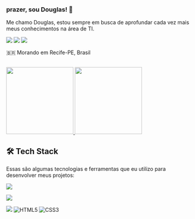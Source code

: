 ### prazer, sou Douglas! 👋

 Me chamo Douglas, estou sempre em busca de aprofundar cada vez mais meus conhecimentos na área de TI.
 
 
[![](https://camo.githubusercontent.com/bb14dfae5e125184ee97e55a8e8e227d72ac96bb53791a835ead9e0bfdf0b9df/68747470733a2f2f696d672e736869656c64732e696f2f62616467652f6c696e6b6564696e2d3030373742352e7376673f7374796c653d666f722d7468652d6261646765266c6f676f3d6c696e6b6564696e266c6f676f436f6c6f723d7768697465)](https://www.linkedin.com/in/douglas-henrique-de-assis-lima-12b162201/)  [![](https://camo.githubusercontent.com/cbc854f14dc085a924da2534104c794ca78d82e06e9c02629530d3cf28b944e7/68747470733a2f2f696d672e736869656c64732e696f2f62616467652f696e7374616772616d2d4534343035462e7376673f7374796c653d666f722d7468652d6261646765266c6f676f3d696e7374616772616d266c6f676f436f6c6f723d7768697465)](https://www.instagram.com/douglaashlimaa/?hl=pt-br)  [![](https://camo.githubusercontent.com/fb6d3697ea1b63b88f1a5c69c00d63da09b38c6247447b3ccaf7b8eedb407821/68747470733a2f2f696d672e736869656c64732e696f2f62616467652f65e280916d61696c2d4431343833362e7376673f7374796c653d666f722d7468652d6261646765266c6f676f3d474d61696c266c6f676f436f6c6f723d7768697465)](mailto:douglashenriquedeassis@gmail.com)

🇧🇷  Morando em Recife-PE, Brasil

 
 ## [](https://github.com/fernandoocst/fernandoocst/blob/main/README.md#%EF%B8%8F-about-me)[](https://github.com/fernandoocst/fernandoocst/blob/main/README.md#%EF%B8%8F-about-me)
 
 
 
 <div>
  <a href="https://github.com/douglashassislima">
  <img height="180em" src="https://github-readme-stats.vercel.app/api?username=douglashassislima&show_icons=true&theme=dracula&include_all_commits=true&count_private=true"/>
  <img height="180em" src="https://github-readme-stats.vercel.app/api/top-langs/?username=douglashassislima&layout=compact&langs_count=7&theme=dracula"/>
</div>


## [](https://github.com/fernandoocst/fernandoocst/blob/main/README.md#--tech-stack)[](https://github.com/fernandoocst/fernandoocst/blob/main/README.md#--tech-stack)🛠  Tech Stack

Essas são algumas tecnologias e ferramentas que eu utilizo para desenvolver meus projetos:

![](https://camo.githubusercontent.com/62d37abe760867620e0baea1066303719d630a82936837ba7bff6b0c754e3c9f/68747470733a2f2f696d672e736869656c64732e696f2f62616467652f6a6176617363726970742532302d2532333332333333302e7376673f267374796c653d666f722d7468652d6261646765266c6f676f3d6a617661736372697074266c6f676f436f6c6f723d253233463744463145)

![](https://img.shields.io/badge/jquery%20-%230769AD.svg?&style=for-the-badge&logo=jquery&logoColor=white)

![](https://img.shields.io/badge/c%20sharp-%23239120.svg?&style=for-the-badge&logo=c%20sharp&logoColor=white)
![HTML5](https://camo.githubusercontent.com/5c97528f0d51b0fdd616e7d9ba9d39d5402bc55ba983abd840bdb7d8d4762b8e/68747470733a2f2f696d672e736869656c64732e696f2f62616467652f2d48544d4c352d4533344632363f7374796c653d666c61742d737175617265266c6f676f3d68746d6c35266c6f676f436f6c6f723d7768697465266c696e6b3d68747470733a2f2f6769746875622e636f6d2f696c64616e6574612f)
![CSS3](https://camo.githubusercontent.com/b32cb3002fa8a871a82a1d374369d85ea934be264a5d33ea8f9d0ac0c0e49d41/68747470733a2f2f696d672e736869656c64732e696f2f62616467652f2d435353332d3135373242363f7374796c653d666c61742d737175617265266c6f676f3d63737333266c696e6b3d68747470733a2f2f6769746875622e636f6d2f696c64616e6574612f)



